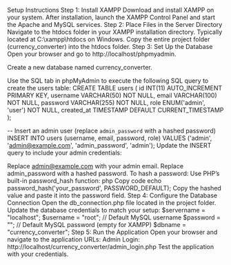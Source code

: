 

Setup Instructions
Step 1: Install XAMPP
Download and install XAMPP on your system.
After installation, launch the XAMPP Control Panel and start the Apache and MySQL services.
Step 2: Place Files in the Server Directory
Navigate to the htdocs folder in your XAMPP installation directory.
Typically located at C:\xampp\htdocs on Windows.
Copy the entire project folder (currency_converter) into the htdocs folder.
Step 3: Set Up the Database
Open your browser and go to http://localhost/phpmyadmin.

Create a new database named currency_converter.

Use the SQL tab in phpMyAdmin to execute the following SQL query to create the users table:
CREATE TABLE users (
    id INT(11) AUTO_INCREMENT PRIMARY KEY,
    username VARCHAR(50) NOT NULL,
    email VARCHAR(100) NOT NULL,
    password VARCHAR(255) NOT NULL,
    role ENUM('admin', 'user') NOT NULL,
    created_at TIMESTAMP DEFAULT CURRENT_TIMESTAMP
);

-- Insert an admin user (replace `admin_password` with a hashed password)
INSERT INTO users (username, email, password, role)
VALUES ('admin', 'admin@example.com', 'admin_password', 'admin');
Update the INSERT query to include your admin credentials:

Replace admin@example.com with your admin email.
Replace admin_password with a hashed password. To hash a password:
Use PHP’s built-in password_hash function:
php
Copy code
echo password_hash('your_password', PASSWORD_DEFAULT);
Copy the hashed value and paste it into the password field.
Step 4: Configure the Database Connection
Open the db_connection.php file located in the project folder.
Update the database credentials to match your setup:
$servername = "localhost";
$username = "root"; // Default MySQL username
$password = "";     // Default MySQL password (empty for XAMPP)
$dbname = "currency_converter";
Step 5: Run the Application
Open your browser and navigate to the application URLs:
Admin Login: http://localhost/currency_converter/admin_login.php
Test the application with your credentials.


